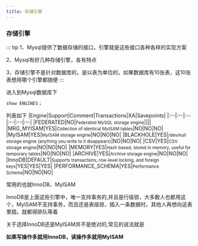 ```yaml
---
title: 存储引擎
---
```

### 存储引擎
::: tip
1、Mysql提供了数据存储的接口，引擎就是这些接口各种各样的实现方案

2、Mysql有好几种存储引擎，各有特点

3、存储引擎不是针对数据库的，是以表为单位的，如果数据库有10张表，这10张表想用哪个引擎都随便
:::

进入到Mysql数据库下
``` sql
show ENGINES；
```
列表如下
|Engine|Support|Comment|Transactions|XA|Savepoints|
|:--|:--|:--|:--|:--|:--|
|FEDERATED|NO|<small>Federated MySQL storage engine</small>||||
|MRG_MYISAM|YES|<small>Collection of identical MyISAM tables</small>|NO|NO|NO|
|MyISAM|YES|<small>MyISAM storage engine</small>|NO|NO|NO|
|BLACKHOLE|YES|<small>/dev/null storage engine (anything you write to it disappears)</small>|NO|NO|NO|
|CSV|YES|<small>CSV storage engine</small>|NO|NO|NO|
|MEMORY|YES|<small>Hash based, stored in memory, useful for temporary tables</small>|NO|NO|NO|
|ARCHIVE|YES|<small>Archive storage engine</small>|NO|NO|NO|
|InnoDB|DEFAULT|<small>Supports transactions, row-level locking, and foreign keys</small>|YES|YES|YES|
|PERFORMANCE_SCHEMA|YES|<small>Performance Schema</small>|NO|NO|NO|


常用的也就InnoDB、MyISAM

InnoDB是上面这些引擎中，唯一支持事务的,并且是行级锁，大多数人也都用这个，MyISAM不支持事务，而且还是表级锁，插入一条数据时，其他人再想向这表里插，就都得排队等着

关于选择InnoDB还是MyISAM并不是绝对的,常见的说法就是

**如果写操作多就用InnoDB，读操作多就用MyISAM**


